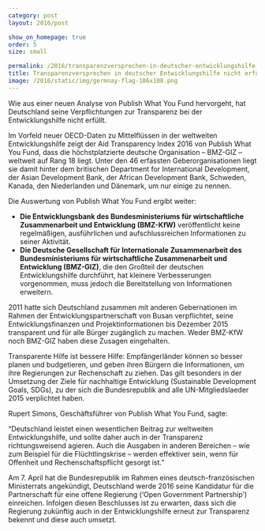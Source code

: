 ```yaml
---
category: post
layout: 2016/post

show_on_homepage: true
order: 5
size: small

permalink: /2016/transparenzversprechen-in-deutscher-entwicklungshilfe-nicht-erfullt/
title: Transparenzversprechen in deutscher Entwicklungshilfe nicht erfüllt
image: /2016/static/img/germnay-flag-186x108.png
---
```


Wie aus einer neuen Analyse von Publish What You Fund hervorgeht, hat Deutschland seine Verpflichtungen zur Transparenz bei der Entwicklungshilfe nicht erfüllt.

Im Vorfeld neuer OECD-Daten zu Mittelflüssen in der weltweiten Entwicklungshilfe zeigt der Aid Transparency Index 2016 von Publish What You Fund, dass die höchstplatzierte deutsche Organisation – BMZ-GIZ –weltweit auf Rang 18 liegt. Unter den 46 erfassten Geberorganisationen liegt sie damit hinter dem britischen Department for International Development, der Asian Development Bank, der African Development Bank, Schweden, Kanada, den Niederlanden und Dänemark, um nur einige zu nennen.

Die Auswertung von Publish What You Fund ergibt weiter:

 * **Die Entwicklungsbank des Bundesministeriums für wirtschaftliche Zusammenarbeit und Entwicklung (BMZ-KfW)** veröffentlicht keine regelmäßigen, ausführlichen und aufschlussreichen Informationen zu seiner Aktivität.
 * **Die Deutsche Gesellschaft für Internationale Zusammenarbeit des Bundesministeriums für wirtschaftliche Zusammenarbeit und Entwicklung (BMZ-GIZ)**, die den Großteil der deutschen Entwicklungshilfe durchführt, hat kleinere Verbesserungen vorgenommen, muss jedoch die Bereitstellung von Informationen erweitern.

2011 hatte sich Deutschland zusammen mit anderen Gebernationen im Rahmen der Entwicklungspartnerschaft von Busan verpflichtet, seine Entwicklungsfinanzen und Projektinformationen bis Dezember 2015 transparent und für alle Bürger zugänglich zu machen. Weder BMZ-KfW noch BMZ-GIZ haben diese Zusagen eingehalten.

Transparente Hilfe ist bessere Hilfe: Empfängerländer können so besser planen und budgetieren, und geben ihren Bürgern die Informationen, um ihre Regierungen zur Rechenschaft zu ziehen. Das gilt besonders in der Umsetzung der Ziele für nachhaltige Entwicklung (Sustainable Development Goals, SDGs), zu der sich die Bundesrepublik and alle UN-Mitgliedslaeder 2015 verplichtet haben.

Rupert Simons, Geschäftsführer von Publish What You Fund, sagte:

“Deutschland leistet einen wesentlichen Beitrag zur weltweiten Entwicklungshilfe, und sollte daher auch in der Transparenz richtungsweisend agieren. Auch die Ausgaben in anderen Bereichen – wie zum Beispiel für die Flüchtlingskrise – werden effektiver sein, wenn für Offenheit und Rechenschaftspflicht gesorgt ist.”

Am 7. April hat die Bundesrepublik im Rahmen eines deutsch-französischen Ministerrats angekündigt, Deutschland werde 2016 seine Kandidatur für die Partnerschaft für eine offene Regierung (‘Open Government Partnership’) einreichen. Infolgen diesen Beschlusses ist zu erwarten, dass sich die Regierung zukünftig auch in der Entwicklungshilfe erneut zur Transparenz bekennt und diese auch umsetzt.
